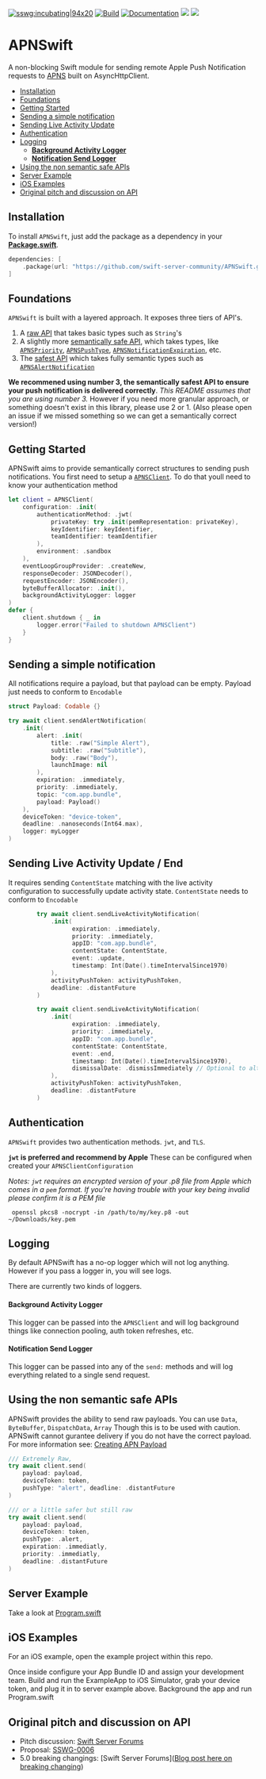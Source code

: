 [![sswg:incubating|94x20](https://img.shields.io/badge/sswg-incubating-yellow.svg)](https://github.com/swift-server/sswg/blob/master/process/incubation.md#sandbox-level)
[![Build](https://github.com/kylebrowning/APNSwift/workflows/test/badge.svg)](https://github.com/kylebrowning/APNSwift/actions)
[![Documentation](https://img.shields.io/badge/documentation-blueviolet.svg)](https://swiftpackageindex.com/swift-server-community/APNSwift/main/documentation/apnswift)
[![](https://img.shields.io/endpoint?url=https%3A%2F%2Fswiftpackageindex.com%2Fapi%2Fpackages%2Fswift-server-community%2FAPNSwift%2Fbadge%3Ftype%3Dswift-versions)](https://swiftpackageindex.com/swift-server-community/APNSwift)
[![](https://img.shields.io/endpoint?url=https%3A%2F%2Fswiftpackageindex.com%2Fapi%2Fpackages%2Fswift-server-community%2FAPNSwift%2Fbadge%3Ftype%3Dplatforms)](https://swiftpackageindex.com/swift-server-community/APNSwift)
<h1> APNSwift</h1>

A non-blocking Swift module for sending remote Apple Push Notification requests to [APNS](https://developer.apple.com/documentation/usernotifications/setting_up_a_remote_notification_server) built on AsyncHttpClient.

- [Installation](#installation)
- [Foundations](#foundations)
- [Getting Started](#getting-started)
- [Sending a simple notification](#sending-a-simple-notification)
- [Sending Live Activity Update](#sending-live-activity-update)
- [Authentication](#authentication)
- [Logging](#logging)
    - [**Background Activity Logger**](#background-activity-logger)
    - [**Notification Send Logger**](#notification-send-logger)
- [Using the non semantic safe APIs](#using-the-non-semantic-safe-apis)
- [Server Example](#server-example)
- [iOS Examples](#ios-examples)
- [Original pitch and discussion on API](#original-pitch-and-discussion-on-api)

## Installation

To install `APNSwift`, just add the package as a dependency in your [**Package.swift**](https://github.com/apple/swift-package-manager/blob/master/Documentation/PackageDescriptionV4.md#dependencies).

```swift
dependencies: [
    .package(url: "https://github.com/swift-server-community/APNSwift.git", from: "5.0.0"),
]
```

## Foundations
`APNSwift` is built with a layered approach. It exposes three tiers of API's.
1. A [raw API](https://github.com/swift-server-community/APNSwift/blob/d60241fe2b6eb193331567a871697d3f4bdf70fb/Sources/APNSwift/APNSClient.swift#L254) that takes basic types such as `String`'s
2. A slightly more [semantically safe API](https://github.com/swift-server-community/APNSwift/blob/d60241fe2b6eb193331567a871697d3f4bdf70fb/Sources/APNSwift/APNSClient.swift#L183), which takes types, like [`APNSPriority`](https://github.com/swift-server-community/APNSwift/blob/main/Sources/APNSwift/APNSPriority.swift), [`APNSPushType`](https://github.com/swift-server-community/APNSwift/blob/main/Sources/APNSwift/APNSPushType.swift), [`APNSNotificationExpiration`](https://github.com/swift-server-community/APNSwift/blob/main/Sources/APNSwift/APNSNotificationExpiration.swift), etc.
3. The [safest API](https://github.com/swift-server-community/APNSwift/blob/d60241fe2b6eb193331567a871697d3f4bdf70fb/Sources/APNSwift/Alert/APNSClient%2BAlert.swift#L32) which takes fully semantic types such as [`APNSAlertNotification`](https://github.com/swift-server-community/APNSwift/blob/d60241fe2b6eb193331567a871697d3f4bdf70fb/Sources/APNSwift/Alert/APNSAlertNotification.swift#L177)

**We recommened using number 3, the semantically safest API to ensure your push notification is delivered correctly**. *This README assumes that you are using number 3.* However if you need more granular approach, or something doesn't exist in this library, please use 2 or 1. (Also please open an issue if we missed something so we can get a semantically correct version!)

## Getting Started
APNSwift aims to provide semantically correct structures to sending push notifications. You first need to setup a [`APNSClient`](https://github.com/swift-server-community/APNSwift/blob/main/Sources/APNSwift/APNSClient.swift). To do that youll need to know your authentication method 

```swift
let client = APNSClient(
    configuration: .init(
        authenticationMethod: .jwt(
            privateKey: try .init(pemRepresentation: privateKey),
            keyIdentifier: keyIdentifier,
            teamIdentifier: teamIdentifier
        ),
        environment: .sandbox
    ),
    eventLoopGroupProvider: .createNew,
    responseDecoder: JSONDecoder(),
    requestEncoder: JSONEncoder(),
    byteBufferAllocator: .init(),
    backgroundActivityLogger: logger
)
defer {
    client.shutdown { _ in
        logger.error("Failed to shutdown APNSClient")
    }
}
```

## Sending a simple notification
All notifications require a payload, but that payload can be empty. Payload just needs to conform to `Encodable`

```swift
struct Payload: Codable {}

try await client.sendAlertNotification(
    .init(
        alert: .init(
            title: .raw("Simple Alert"),
            subtitle: .raw("Subtitle"),
            body: .raw("Body"),
            launchImage: nil
        ),
        expiration: .immediately,
        priority: .immediately,
        topic: "com.app.bundle",
        payload: Payload()
    ),
    deviceToken: "device-token",
    deadline: .nanoseconds(Int64.max),
    logger: myLogger
)
```

## Sending Live Activity Update / End
It requires sending `ContentState` matching with the live activity configuration to successfully update activity state. `ContentState` needs to conform to `Encodable`

```swift
        try await client.sendLiveActivityNotification(
            .init(
                  expiration: .immediately,
                  priority: .immediately,
                  appID: "com.app.bundle",
                  contentState: ContentState,
                  event: .update,
                  timestamp: Int(Date().timeIntervalSince1970)
            ),
            activityPushToken: activityPushToken,
            deadline: .distantFuture
        )
```

```swift
        try await client.sendLiveActivityNotification(
            .init(
                  expiration: .immediately,
                  priority: .immediately,
                  appID: "com.app.bundle",
                  contentState: ContentState,
                  event: .end,
                  timestamp: Int(Date().timeIntervalSince1970),
                  dismissalDate: .dismissImmediately // Optional to alter default behaviour
            ),
            activityPushToken: activityPushToken,
            deadline: .distantFuture
        )
```
## Authentication
`APNSwift` provides two authentication methods. `jwt`, and `TLS`. 

**`jwt` is preferred and recommend by Apple** 
These can be configured when created your `APNSClientConfiguration`

*Notes: `jwt` requires an encrypted version of your .p8 file from Apple which comes in a `pem` format. If you're having trouble with your key being invalid please confirm it is a PEM file*
```
 openssl pkcs8 -nocrypt -in /path/to/my/key.p8 -out ~/Downloads/key.pem
 ```

## Logging
By default APNSwift has a no-op logger which will not log anything. However if you pass a logger in, you will see logs.

There are currently two kinds of loggers.
#### **Background Activity Logger**
This logger can be passed into the `APNSClient` and will log background things like connection pooling, auth token refreshes, etc. 

#### **Notification Send Logger**
This logger can be passed into any of the `send:` methods and will log everything related to a single send request. 

## Using the non semantic safe APIs

APNSwift provides the ability to send raw payloads. You can use `Data`, `ByteBuffer`, `DispatchData`, `Array`
Though this is to be used with caution. APNSwift cannot gurantee delivery if you do not have the correct payload.
For more information see: [Creating APN Payload](https://developer.apple.com/library/archive/documentation/NetworkingInternet/Conceptual/RemoteNotificationsPG/CreatingtheNotificationPayload.html)

```swift
/// Extremely Raw,
try await client.send(
    payload: payload, 
    deviceToken: token, 
    pushType: "alert", deadline: .distantFuture
)

/// or a little safer but still raw
try await client.send(
    payload: payload, 
    deviceToken: token, 
    pushType: .alert, 
    expiration: .immediatly, 
    priority: .immediatly, 
    deadline: .distantFuture
)
```

## Server Example
Take a look at [Program.swift](https://github.com/swift-server-community/APNSwift/blob/main/Sources/APNSExample/Program.swift)

## iOS Examples

For an iOS example, open the example project within this repo. 

Once inside configure your App Bundle ID and assign your development team. Build and run the ExampleApp to iOS Simulator, grab your device token, and plug it in to server example above. Background the app and run Program.swift

## Original pitch and discussion on API

* Pitch discussion: [Swift Server Forums](https://forums.swift.org/t/apple-push-notification-service-implementation-pitch/20193)
* Proposal: [SSWG-0006](https://forums.swift.org/t/feedback-nioapns-nio-based-apple-push-notification-service/24393)
* 5.0 breaking changings: [Swift Server Forums]([Blog post here on breaking changing](https://forums.swift.org/t/apnswift-5-0-0-beta-release/60075/3))
